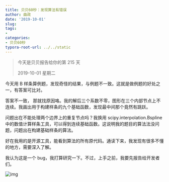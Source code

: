 ```yaml
---
title: 贝贝60秒：发现算法有错误
author: 曲政
date: '2019-10-01'
slug: 
tags:
- 
categories:
- 贝贝60秒
typora-root-url: ../../static
---
```


>   今天是贝贝报告给你的第 215 天
>
>   2019-10-01 星期二

今天用 B 样条算例题，发现奇怪的结果，与例题不一致。这就是做例题的好处之一，有答案可比对。

答案不一致， 那就找原因咯。我的解后三个系数不零，图形在三个内部节点上不连续。我画出用于构建样条的九个基础函数，发现最中间那个竟然有跳跃。

问题出在不能处理两个边界上的重复节点吗？我换用 scipy.interpolation.Bspline 中的数值计算样条工具，可以得到连续基础函数。这说明我的题目的算法法没问题，问题出在构建基础样条的算法。

好在我用的是开源工具，能看到算法的所有原代码。通读下来，我发现有很多不懂的地方，需要深入了解。

我认为这是一个 bug，我打算研究一下。不过，上手之前，我要先报告给开发者们。

![img](/images/2019-10-01-%E8%B4%9D%E8%B4%9D60%E7%A7%92%EF%BC%9A%E5%8F%91%E7%8E%B0%E7%AE%97%E6%B3%95%E6%9C%89%E9%94%99%E8%AF%AF/640-20200416091539020.jpeg)
​